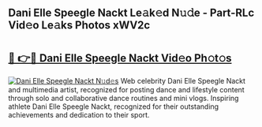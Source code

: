 ## Dani Elle Speegle Nackt Le𝚊k𝚎d N𝚞𝚍e - Part-RLc Vid𝚎o Le𝚊ks Photos xWV2c

# <h2><a href="http://fb656d.evod.top/?m=Dani+Elle+Speegle+Nackt">🔗 👉🔴 Dani Elle Speegle Nackt Vid𝚎o Ph𝚘t𝚘s</a></h2>

[![Dani Elle Speegle Nackt N𝚞d𝚎s](https://i.imgur.com/8V9OHl7.gif)](http://fb656d.evod.top/?m=Dani+Elle+Speegle+Nackt)
Web celebrity Dani Elle Speegle Nackt and multimedia artist, recognized for posting dance and lifestyle content through solo and collaborative dance routines and mini vlogs. Inspiring athlete Dani Elle Speegle Nackt, recognized for their outstanding achievements and dedication to their sport. 
